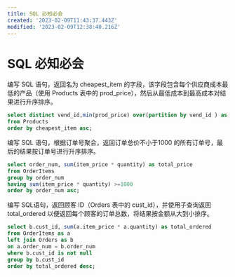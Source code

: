 ```yaml
---
title: SQL 必知必会
created: '2023-02-09T11:43:37.443Z'
modified: '2023-02-09T12:38:40.216Z'
---
```


# SQL 必知必会
编写 SQL 语句，返回名为 cheapest_item 的字段，该字段包含每个供应商成本最低的产品（使用 Products 表中的 prod_price），然后从最低成本到最高成本对结果进行升序排序。
```sql
select distinct vend_id,min(prod_price) over(partition by vend_id ) as cheapest_item
from Products
order by cheapest_item asc;
```
编写 SQL 语句，根据订单号聚合，返回订单总价不小于1000 的所有订单号，最后的结果按订单号进行升序排序。 
```sql
select order_num, sum(item_price * quantity) as total_price
from OrderItems
group by order_num
having sum(item_price * quantity) >=1000
order by order_num asc;
```
编写 SQL语句，返回顾客 ID（Orders 表中的 cust_id），并使用子查询返回total_ordered 以便返回每个顾客的订单总数，将结果按金额从大到小排序。
```sql
select b.cust_id, sum(a.item_price * a.quantity) as total_ordered
from OrderItems as a
left join Orders as b
on a.order_num = b.order_num
where b.cust_id is not null
group by b.cust_id
order by total_ordered desc;
```
